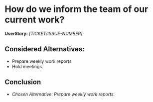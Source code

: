 # How do we inform the team of our current work?
**UserStory:** *[TICKET/ISSUE-NUMBER]*

## Considered Alternatives:
* Prepare weekly work reports
* Hold meetings.

## Conclusion
* *Chosen Alternative: Prepare weekly work reports.*
